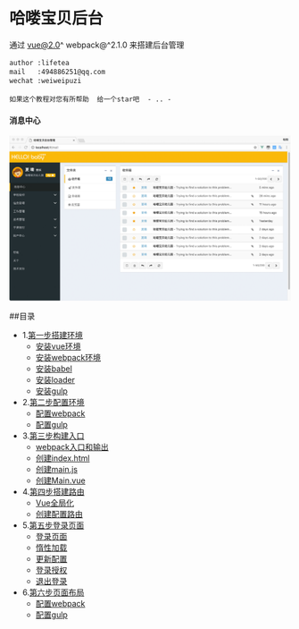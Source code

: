 哈喽宝贝后台
===========================
通过 vue@2.0^  webpack@^2.1.0 来搭建后台管理

    author :lifetea
    mail   :494886251@qq.com
    wechat :weiweipuzi

    如果这个教程对您有所帮助  给一个star吧  - .. -

#### 消息中心
![alt text](./doc/res/notice.jpg "运行效果")

##目录
* 1.[第一步搭建环境](#Install)
    * [安装vue环境](./doc/1/vue.md)
    * [安装webpack环境](./doc/1/webpack.md)
    * [安装babel](./doc/1/babel.md)
    * [安装loader](./doc/1/loader.md)
    * [安装gulp](./doc/1/gulp.md)
* 2.[第二步配置环境](#Config)
    * [配置webpack](./doc/2/webpack.md)
    * [配置gulp](./doc/2/gulp.md)
* 3.[第三步构建入口](#App)
    * [webpack入口和输出](./doc/3/main.md)
    * [创建index.html](./doc/3/main.md)
    * [创建main.js](./doc/3/main.md)
    * [创建Main.vue](./doc/3/main.md)
* 4.[第四步搭建路由](#Route)
    * [Vue全局化](./doc/4/webpack.md)
    * [创建配置路由](./doc/4/router.md)
* 5.[第五步登录页面](#Login)
    * [登录页面](./doc/5/login.md)
    * [惰性加载](./doc/5/gulp.md)
    * [更新配置](./doc/5/gulp.md)    
    * [登录授权](./doc/5/gulp.md)
    * [退出登录](./doc/5/gulp.md)
* 6.[第六步页面布局](#Layout)
    * [配置webpack](./doc/6/webpack.md)
    * [配置gulp](./doc/6/gulp.md)
